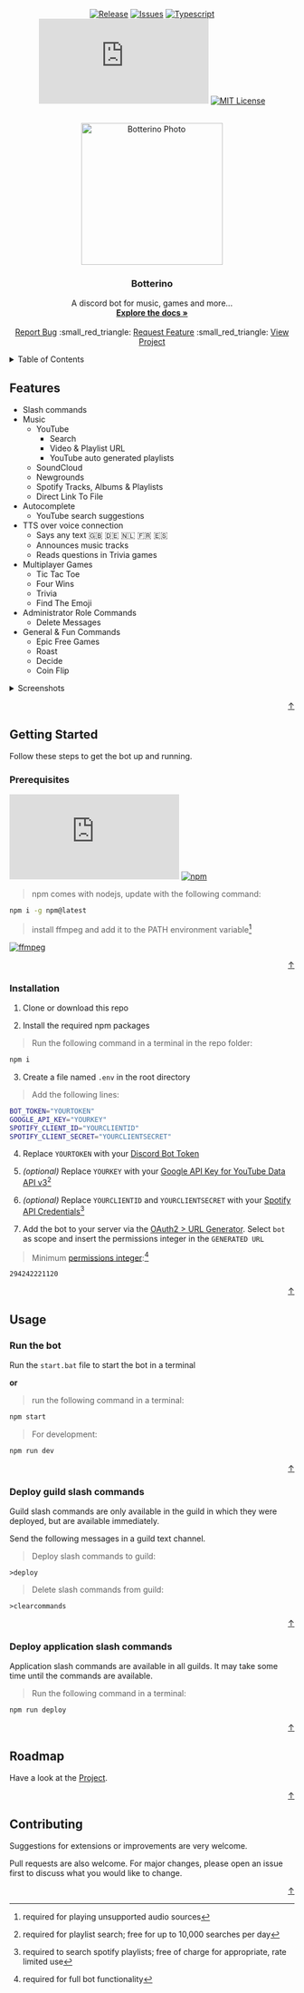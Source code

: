 <div id="top"></div>

<div align="center">
    
  <a href="">[![Release][release-shield]][release-url]
  <a href="">[![Issues][issues-shield]][issues-url]
  <a href="">[![Typescript][typescript-shield]][typescript-url]
  <a href="">[![DiscordJS][discordjs-shield]][discordjs-url]
  <a href="">[![MIT License][license-shield]][license-url]
    
</div>

<div align="center">
  <br />
  <a href="https://unsplash.com/photos/N2zxMUDwT4I">
    <img src="https://images.weserv.nl/?url=https://unsplash.com/photos/N2zxMUDwT4I/download?ixid=MnwxMjA3fDB8MXxhbGx8N3x8fHx8fDJ8fDE2NTMyNzQzOTk&force=true&w=640?v=4&fit=cover&mask=circle&maxage=7d&con=-15&mod=1.2" alt="Botterino Photo" width="250" height="250">
  </a>
  <p align="center">
    <h3 align="center">Botterino</h3>
    A discord bot for music, games and more...
    <br />
    <a href="https://github.com/danloe/Botterino"><strong>Explore the docs »</strong></a>
    <br />
    <br />
    <a href="https://github.com/danloe/Botterino/issues">Report Bug</a>
    :small_red_triangle:
    <a href="https://github.com/danloe/Botterino/issues">Request Feature</a>
    :small_red_triangle:
    <a href="https://github.com/users/danloe/projects/1">View Project</a>
  </p>
</div>

<details>
  <summary>Table of Contents</summary>
  <ol>
    <li>
      <a href="#features">Features</a>
    </li>
    <li>
      <a href="#getting-started">Getting Started</a>
      <ul>
        <li><a href="#prerequisites">Prerequisites</a></li>
        <li><a href="#installation">Installation</a></li>
      </ul>
    </li>
    <li><a href="#usage">Usage</a></li>
      <ul>
        <li><a href="#run-the-bot">Run the bot</a></li>
        <li><a href="#deploy-guild-slash-commands">Deploy guild slash commands</a></li>
        <li><a href="#deploy-application-slash-commands">Deploy application slash commands</a></li>
      </ul>
    <li><a href="#roadmap">Roadmap</a></li>
    <li><a href="#contributing">Contributing</a></li>
  </ol>
</details>

## Features

* Slash commands
* Music
  * YouTube
      * Search
      * Video & Playlist URL
      * YouTube auto generated playlists
  * SoundCloud
  * Newgrounds
  * Spotify Tracks, Albums & Playlists
  * Direct Link To File
* Autocomplete
  * YouTube search suggestions
* TTS over voice connection
  * Says any text :gb: :de: :netherlands: :fr: :es:
  * Announces music tracks
  * Reads questions in Trivia games
* Multiplayer Games
  * Tic Tac Toe
  * Four Wins
  * Trivia
  * Find The Emoji
* Administrator Role Commands
  * Delete Messages
* General & Fun Commands
  * Epic Free Games
  * Roast
  * Decide
  * Coin Flip
    
<details>
  <summary>Screenshots</summary>
      <table style="width: 250px;"  cellpadding="2">
        <tbody>
          <tr>
          <td><img src="http://fayyn.bplaced.net/botterino/youtube.jpg" maxwidth alt="Botterino YouTube"></td>
          <td><img src="http://fayyn.bplaced.net/botterino/trivia.jpg" maxwidth alt="Botterino Trivia"></td>
          </tr>
          <tr>
          <td><img src="http://fayyn.bplaced.net/botterino/playlist.jpg" maxwidth alt="Botterino Playlist">
            <img src="http://fayyn.bplaced.net/botterino/soundcloud.jpg" maxwidth alt="Botterino SoundCloud"></td>
          <td><img src="http://fayyn.bplaced.net/botterino/queue.jpg" maxwidth alt="Botterino Queue"></td>
          </tr>
          <tr>
          <td><img src="http://fayyn.bplaced.net/botterino/challenge.jpg" maxwidth alt="Botterino Challenge"></td>
          <td><img src="http://fayyn.bplaced.net/botterino/fw.jpg" maxwidth alt="Botterino FourWins"></td>
          </tr>
          <tr>
          <td><img src="http://fayyn.bplaced.net/botterino/about.jpg" maxwidth alt="Botterino About"></td>
          <td><img src="http://fayyn.bplaced.net/botterino/ttt.jpg" maxwidth alt="Botterino TicTacToe"></td>
          </tr>
        </tbody>
      </table>
</details>

<p align="right"><a href="#top">&uarr;</a></p>

## Getting Started

Follow these steps to get the bot up and running.

### Prerequisites

[![NodeJS][node-shield]][node-url]
[![npm][npm-shield]][npm-url]
>npm comes with nodejs, update with the following command:
  ```sh
  npm i -g npm@latest
  ```
>install ffmpeg and add it to the PATH environment variable[^ffmpeg]

[^ffmpeg]:required for playing unsupported audio sources
    
[![ffmpeg][ffmpeg-shield]][ffmpeg-url]

<p align="right"><a href="#top">&uarr;</a></p>

### Installation

1. Clone or download this repo

2. Install the required npm packages
>Run the following command in a terminal in the repo folder:
```sh
npm i
```

3. Create a file named `.env` in the root directory
>Add the following lines:
```sh
BOT_TOKEN="YOURTOKEN"
GOOGLE_API_KEY="YOURKEY"
SPOTIFY_CLIENT_ID="YOURCLIENTID"
SPOTIFY_CLIENT_SECRET="YOURCLIENTSECRET"
```

4. Replace `YOURTOKEN` with your [Discord Bot Token](https://discord.com/developers/applications)

5. *(optional)* Replace `YOURKEY` with your [Google API Key for YouTube Data API v3](https://console.cloud.google.com/marketplace/product/google/youtube.googleapis.com)[^googleapi] 
[^googleapi]:required for playlist search; free for up to 10,000 searches per day

6. *(optional)* Replace `YOURCLIENTID` and `YOURCLIENTSECRET` with your [Spotify API Credentials](https://developer.spotify.com/dashboard/)[^spotifyapi]
[^spotifyapi]:required to search spotify playlists; free of charge for appropriate, rate limited use    

7. Add the bot to your server via the [OAuth2 > URL Generator](https://discord.com/developers/applications). Select `bot` as scope and insert the permissions integer in the `GENERATED URL`
>Minimum [permissions integer](https://discordapi.com/permissions.html#294242221120):[^permissions]
```
294242221120
```

[^permissions]:required for full bot functionality
    
<p align="right"><a href="#top">&uarr;</a></p>

## Usage

### Run the bot

Run the `start.bat` file to start the bot in a terminal

**or**

>run the following command in a terminal:
```sh
npm start
```
>For development:
```sh
npm run dev
```

<p align="right"><a href="#top">&uarr;</a></p>

### Deploy guild slash commands

Guild slash commands are only available in the guild in which they were deployed, but are available immediately.

Send the following messages in a guild text channel.

>Deploy slash commands to guild:
```
>deploy
```
>Delete slash commands from guild:
```
>clearcommands
```

<p align="right"><a href="#top">&uarr;</a></p>

### Deploy application slash commands

Application slash commands are available in all guilds. It may take some time until the commands are available.

>Run the following command in a terminal:
```sh
npm run deploy
```

<p align="right"><a href="#top">&uarr;</a></p>

## Roadmap

Have a look at the [Project](https://github.com/users/danloe/projects/1).

<p align="right"><a href="#top">&uarr;</a></p>

## Contributing
Suggestions for extensions or improvements are very welcome.

Pull requests are also welcome. For major changes, please open an issue first to discuss what you would like to change.

<p align="right"><a href="#top">&uarr;</a></p>

[release-shield]: https://img.shields.io/github/v/release/danloe/botterino?style=for-the-badge
[release-url]: https://github.com/danloe/Botterino/releases
[issues-shield]: https://img.shields.io/github/issues/danloe/Botterino.svg?style=for-the-badge
[issues-url]: https://github.com/danloe/Botterino/issues
[typescript-shield]: https://img.shields.io/github/package-json/dependency-version/danloe/botterino/dev/typescript?style=for-the-badge
[typescript-url]: https://github.com/Microsoft/TypeScript
[discordjs-shield]: https://img.shields.io/github/package-json/dependency-version/danloe/botterino/discord.js?style=for-the-badge
[discordjs-url]: https://github.com/discordjs/discord.js
[license-shield]: https://img.shields.io/github/license/danloe/Botterino.svg?style=for-the-badge
[license-url]: https://github.com/danloe/Botterino/blob/master/LICENSE.md
[node-shield]: https://img.shields.io/node/v/discord.js?style=flat-square
[node-url]: https://nodejs.org/
[npm-shield]: https://img.shields.io/npm/v/npm?style=flat-square
[npm-url]: https://github.com/npm
[ffmpeg-shield]: https://img.shields.io/badge/FFMPEG-%3E%3D5.0-brightgreen?style=flat-square
[ffmpeg-url]: https://www.ffmpeg.org/download.html
